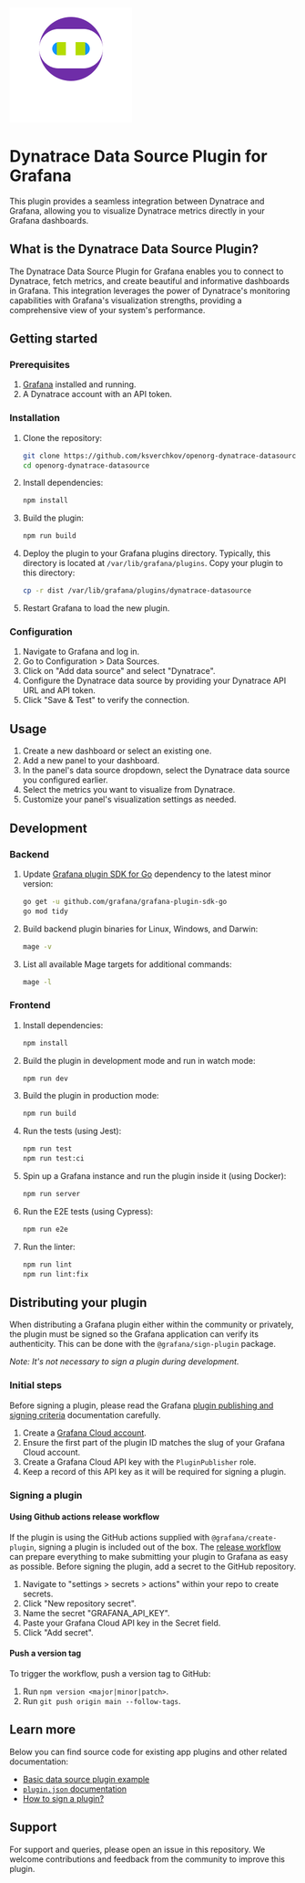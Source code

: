 ![alt](src/img/openorg.png)

# Dynatrace Data Source Plugin for Grafana

This plugin provides a seamless integration between Dynatrace and Grafana, allowing you to visualize Dynatrace metrics directly in your Grafana dashboards.

## What is the Dynatrace Data Source Plugin?

The Dynatrace Data Source Plugin for Grafana enables you to connect to Dynatrace, fetch metrics, and create beautiful and informative dashboards in Grafana. This integration leverages the power of Dynatrace's monitoring capabilities with Grafana's visualization strengths, providing a comprehensive view of your system's performance.

## Getting started

### Prerequisites

1. [Grafana](https://grafana.com/get) installed and running.
2. A Dynatrace account with an API token. 

### Installation

1. Clone the repository:

   ```bash
   git clone https://github.com/ksverchkov/openorg-dynatrace-datasource
   cd openorg-dynatrace-datasource
   ```

2. Install dependencies:

   ```bash
   npm install
   ```

3. Build the plugin:

   ```bash
   npm run build
   ```

4. Deploy the plugin to your Grafana plugins directory. Typically, this directory is located at `/var/lib/grafana/plugins`. Copy your plugin to this directory:

   ```bash
   cp -r dist /var/lib/grafana/plugins/dynatrace-datasource
   ```

5. Restart Grafana to load the new plugin.

### Configuration

1. Navigate to Grafana and log in.
2. Go to Configuration > Data Sources.
3. Click on "Add data source" and select "Dynatrace".
4. Configure the Dynatrace data source by providing your Dynatrace API URL and API token.
5. Click "Save & Test" to verify the connection.

## Usage

1. Create a new dashboard or select an existing one.
2. Add a new panel to your dashboard.
3. In the panel's data source dropdown, select the Dynatrace data source you configured earlier.
4. Select the metrics you want to visualize from Dynatrace.
5. Customize your panel's visualization settings as needed.

## Development

### Backend

1. Update [Grafana plugin SDK for Go](https://grafana.com/developers/plugin-tools/key-concepts/backend-plugins/grafana-plugin-sdk-for-go) dependency to the latest minor version:

   ```bash
   go get -u github.com/grafana/grafana-plugin-sdk-go
   go mod tidy
   ```

2. Build backend plugin binaries for Linux, Windows, and Darwin:

   ```bash
   mage -v
   ```

3. List all available Mage targets for additional commands:

   ```bash
   mage -l
   ```

### Frontend

1. Install dependencies:

   ```bash
   npm install
   ```

2. Build the plugin in development mode and run in watch mode:

   ```bash
   npm run dev
   ```

3. Build the plugin in production mode:

   ```bash
   npm run build
   ```

4. Run the tests (using Jest):

   ```bash
   npm run test
   npm run test:ci
   ```

5. Spin up a Grafana instance and run the plugin inside it (using Docker):

   ```bash
   npm run server
   ```

6. Run the E2E tests (using Cypress):

   ```bash
   npm run e2e
   ```

7. Run the linter:

   ```bash
   npm run lint
   npm run lint:fix
   ```

## Distributing your plugin

When distributing a Grafana plugin either within the community or privately, the plugin must be signed so the Grafana application can verify its authenticity. This can be done with the `@grafana/sign-plugin` package.

_Note: It's not necessary to sign a plugin during development._

### Initial steps

Before signing a plugin, please read the Grafana [plugin publishing and signing criteria](https://grafana.com/legal/plugins/#plugin-publishing-and-signing-criteria) documentation carefully.

1. Create a [Grafana Cloud account](https://grafana.com/signup).
2. Ensure the first part of the plugin ID matches the slug of your Grafana Cloud account.
3. Create a Grafana Cloud API key with the `PluginPublisher` role.
4. Keep a record of this API key as it will be required for signing a plugin.

### Signing a plugin

#### Using Github actions release workflow

If the plugin is using the GitHub actions supplied with `@grafana/create-plugin`, signing a plugin is included out of the box. The [release workflow](./.github/workflows/release.yml) can prepare everything to make submitting your plugin to Grafana as easy as possible. Before signing the plugin, add a secret to the GitHub repository.

1. Navigate to "settings > secrets > actions" within your repo to create secrets.
2. Click "New repository secret".
3. Name the secret "GRAFANA_API_KEY".
4. Paste your Grafana Cloud API key in the Secret field.
5. Click "Add secret".

#### Push a version tag

To trigger the workflow, push a version tag to GitHub:

1. Run `npm version <major|minor|patch>`.
2. Run `git push origin main --follow-tags`.

## Learn more

Below you can find source code for existing app plugins and other related documentation:

- [Basic data source plugin example](https://github.com/grafana/grafana-plugin-examples/tree/master/examples/datasource-basic#readme)
- [`plugin.json` documentation](https://grafana.com/developers/plugin-tools/reference/plugin-json)
- [How to sign a plugin?](https://grafana.com/developers/plugin-tools/publish-a-plugin/sign-a-plugin)

## Support

For support and queries, please open an issue in this repository. We welcome contributions and feedback from the community to improve this plugin.
